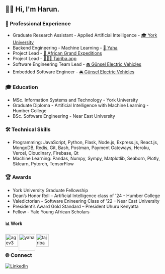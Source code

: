 ## 👋🏾 Hi, I'm Harun.

### 🚀 Professional Experience

- Graduate Research Assistant - Applied Artificial Intelligence - [🎓 York University](https://www.yorku.ca)
- Backend Engineering - Machine Learning - [🍇 Yaha](https://www.orderyaha.com)
- Project Lead - [🐘 African Grand Expeditions](https://www.africangrandexpeditions.com)
- Project Lead - [🏄🏾‍♂️ Tajriba.app](https://www.tajriba.app)
- Software Engineering Team Lead - [🚘 Günsel Electric Vehicles](https://www.gunsel.com.tr/)
- Embedded Software Engineer - [🚘 Günsel Electric Vehicles](https://www.gunsel.com.tr/)

### 🎓 Education

- MSc. Information Systems and Technology - York University
- Graduate Diploma - Artificial Intelligence with Machine Learning - Humber College
- BSc. Software Engineering - Near East University 

### 🛠 Technical Skills

- Programming: JavaScript, Python, Flask, Node.js, Express.js, React.js, MongoDB, Redis, Git, Bash, Postman, Payment Gateways, Heroku, Vercel, Cloudinary, Firebase, Qt
- Machine Learning: Pandas, Numpy, Sympy, Matplotlib, Seaborn, Plotly, Sklearn, Pytorch, TensorFlow

### 🏆 Awards

- York University Graduate Fellowship
- Dean’s Honor Roll – Artificial Intelligence class of '24 - Humber College
- Valedictorian - Software Enineering Class of '22 – Near East University
- President’s Award Gold Standard – President Uhuru Kenyatta
- Fellow - Yale Young African Scholars

#### 📊 Work

[<img align="left" alt="agev3" width="40px" src="https://i.imgur.com/WBbLELk.png" />][agev3]
[<img align="left" alt="yaha" width="52px" src="https://i.imgur.com/iE5q6Sd.png" />][yaha]
[<img align="left" alt="tajriba" width="40px" src="https://i.imgur.com/pc6OSjq.png" />][tajriba]


</br>
</br>

### 🌐 Connect

[![LinkedIn](https://img.icons8.com/ios-filled/50/000000/linkedin.png)][linkedin]

[linkedin]: https://linkedin.com/in/harunmohamed

[agev3]: https://www.africangrandexpeditions.com
[tajriba]: https://www.tajriba.app
[yaha]: https://www.orderyaha.com
